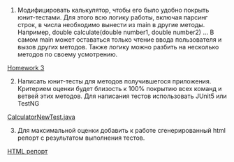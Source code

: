 1. Модифицировать калькулятор, чтобы его было удобно покрыть юнит-тестами.
   Для этого всю логику работы, включая парсинг строк, в числа необходимо вынести из main
   в другие методы. Например, double calculate(double number1, double number2) ...
   В самом main может оставаться только чтение ввода пользователя и вызов других методов.
   Также логику можно разбить на несколько методов по своему усмотрению.

[Homework 3](https://github.com/ukamo/Test-Automation-Group-4/tree/main/src/main/java/com/it_academy/homework3/calculator)

2. Написать юнит-тесты для методов получившегося приложения. Критерием оценки будет близость к
   100% покрытию всех команд и ветвей этих методов.
   Для написания тестов использовать JUnit5 или TestNG

[CalculatorNewTest.java](https://github.com/ukamo/Test-Automation-Group-4/blob/main/src/test/java/com/it_academy/homework3/calculator/CalculatorNewTest.java)

3. Для максимальной оценки добавить к работе сгенерированный html репорт с результатом выполнения тестов.

[HTML репорт](JUnit5Assertions%20Report.html)